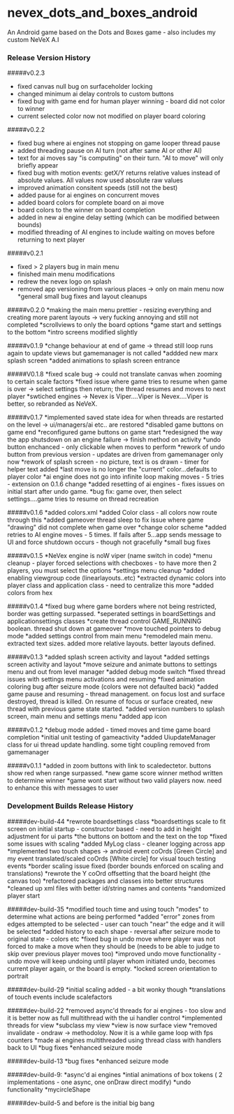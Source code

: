 # nevex_dots_and_boxes_android

An Android game based on the Dots and Boxes game - also includes my custom NeVeX A.I

### Release Version History

#####v0.2.3
* fixed canvas null bug on surfaceholder locking
* changed minimum ai delay controls to custom buttons 
* fixed bug with game end for human player winning - board did not color to winner
* current selected color now not modified on player board coloring

#####v0.2.2
* fixed bug where ai engines not stopping on game looper thread pause
* added threading pause on AI turn (not after same AI or other AI)
* text for ai moves say "is computing" on their turn. "AI to move" will only briefly appear
* fixed bug with motion events: getX/Y returns relative values instead of absolute values. All values now used absolute raw values
* improved animation consitent speeds (still not the best)
* added pause for ai engines on concurrent moves
* added board colors for complete board on ai move
* board colors to the winner on board completion
* added in new ai engine delay setting (which can be modified between bounds)
* modified threading of AI engines to include waiting on moves before returning to next player

#####v0.2.1
* fixed > 2 players bug in main menu
* finished main menu modifications
* redrew the nevex logo on splash
* removed app versioning from various places -> only on main menu now
*general small bug fixes and layout cleanups

#####v0.2.0
*making the main menu prettier - resizing everything and creating more parent layouts -> very fucking annoying and still not completed
*scrollviews to only the board options
*game start and settings to the bottom 
*intro screens modified slightly

#####v0.1.9
*change behaviour at end of game -> thread still loop runs again to update views but gamemanager is not called
*addded new marx splash screen
*added animations to splash screen entrance

#####V0.1.8
*fixed scale bug -> could not translate canvas when zooming to certain scale factors
*fixed issue where game tries to resume when game is over -> select settings then return; the thread resumes and moves to next player
*swtiched engines -> Nevex is Viper....Viper is Nevex....Viper is better, so rebranded as NeVeX.

#####v0.1.7
*implemented saved state idea for when threads are restarted on the level -> ui/managers/ai etc.. are restored
*disabled game buttons on game end
*reconfigured game buttons on game start
*redesigned the way the app shutsdown on an engine failure -> finish method on activity
*undo button enchanced - only clickable when moves to perform
*rework of undo button from previous version - updates are driven from gamemanager only now
*rework of splash screen - no picture, text is os drawn - timer for helper text added
*last move is no longer the "current" color...defaults to player color
*ai engine does not go into infinite loop making moves - 5 tries - extension on 0.1.6 change
*added resetting of ai engines - fixes issues on initial start after undo game.
*bug fix: game over, then select settings....game tries to resume on thread recreation

#####v0.1.6
*added colors.xml
*added Color class - all colors now route through this
*added gameover thread sleep to fix issue where game "drawing" did not complete when game over
*change color scheme
*added retries to AI engine moves - 5 times. If fails after 5...app sends message to UI and force shutdown occurs - though not gracefully
*small bug fixes

#####v0.1.5
*NeVex engine is noW viper (name switch in code)
*menu cleanup - player forced selections with checboxes - to have more then 2 players, you must select the options
*settings menu cleanup
*added enabling viewgroup code (linearlayouts..etc)
*extracted dynamic colors into player class and application class - need to centralize this more
*added colors from hex

#####v0.1.4
*fixed bug where game borders where not being restricted, border was getting surpassed.
*seperated settings in boardSettings and applicationsettings classes
*create thread control GAME_RUNNING boolean. thread shut down at gameover 
*move touched pointers to debug mode
*added settings control from main menu
*remodeled main menu. extracted text sizes. added more relative layouts. better layouts defined.

#####v0.1.3
*added splash screen activity and layout
*added settings screen activity and layout
*move seizure and animate buttons to settings menu and out from level manager
*added debug mode switch
*fixed thread issues with settings menu activations and resuming
*fixed animation coloring bug after seizure mode (colors were not defaulted back)
*added game pause and resuming - thread management. on focus lost and surface destroyed, thread is killed. On resume of focus or surface created, new thread with previous game state started.
*added version numbers to splash screen, main menu and settings menu
*added app icon 

#####v0.1.2
*debug mode added - timed moves and time game board completion
*initial unit testing of gameactivity
*added UiupdateManager class for ui thread update handling. some tight coupling removed from gamemanager

#####v0.1.1
*added in zoom buttons with link to scaledectetor. buttons show red when range surpassed.
*new game score winner method written to determine winner
*game wont start without two valid players now. need to enhance this with messages to user

### Development Builds Release History

#####dev-build-44
*rewrote boardsettings class
*boardsettings scale to fit screen on initial startup - constructor based - need to add in height adjustment for ui parts
 *the buttons on bottom and the text on the top
*fixed some issues with scaling 
*added MyLog class - cleaner logging across app 
*implemented two touch shapes -> android event coOrds [Green Circle] and my event translated/scaled coOrds [White circle] for visual touch testing events
*border scaling issue fixed (border bounds enforced on scaling and translations)
*rewrote the Y coOrd offsetting that the board height (the canvas too)
*refactored packages and classes into better structures
*cleaned up xml files with better id/string names and contents
*randomized player start

#####dev-build-35
*modified touch time and using touch "modes" to determine what actions are being performed
*added "error" zones from edges attempted to be selected - user can touch "near" the edge and it will be selected
*added history to each shape - reversal after seizure mode to original state - colors etc
*fixed bug in undo move where player was not forced to make a move when they should be (needs to be able to judge to skip over previous player moves too)
*improved undo move functionality - undo move will keep undoing until player whom initiated undo, becomes current player again, or the board is empty.
*locked screen orientation to portrait

#####dev-build-29
*initial scaling added - a bit wonky though
*translations of touch events include scalefactors

#####dev-build-22
*removed async'd threads for ai engines - too slow and it is better now as full multithread with the ui handler control
*implemented threads for view
*subclass my view 
*view is now surface view
*removed invalidate - ondraw -> methodoloy. Now it is a while game loop with fps counters
*made ai engines multithreaded using thread class with handlers back to UI
*bug fixes
*enhanced seizure mode

#####dev-build-13
*bug fixes
*enhanced seizure mode

#####dev-build-9:
*async'd ai engines
*intial animations of box tokens ( 2 implementations - one async, one onDraw direct modify)
*undo functionality
*mycircleShape

#####dev-build-5 and before is the initial big bang
